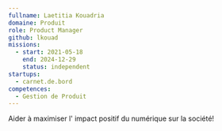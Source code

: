 ```yaml
---
fullname: Laetitia Kouadria
domaine: Produit
role: Product Manager
github: lkouad
missions:
  - start: 2021-05-18
    end: 2024-12-29
    status: independent
startups:
  - carnet.de.bord
competences:
  - Gestion de Produit
---
```

Aider à maximiser l' impact positif du numérique sur la société!